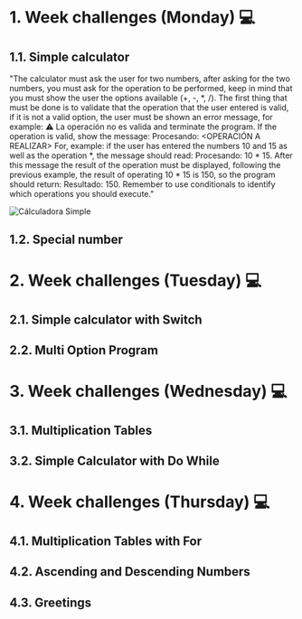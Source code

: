 # 1. Week challenges (Monday) 💻
## 1.1. Simple calculator

"The calculator must ask the user for two numbers, after asking for the two numbers, you must ask for the operation to be performed, keep in mind that you must show the user the options available (+, -, *, /). The first thing that must be done is to validate that the operation that the user entered is valid, if it is not a valid option, the user must be shown an error message, for example: ⚠️ La operación no es valida and terminate the program. If the operation is valid, show the message: Procesando: <OPERACIÓN A REALIZAR> For, example: if the user has entered the numbers 10 and 15 as well as the operation *, the message should read: Procesando: 10 * 15. After this message the result of the operation must be displayed, following the previous example, the result of operating 10 * 15 is 150, so the program should return: Resultado: 150. Remember to use conditionals to identify which operations you should execute."

![Cálculadora Simple](https://user-images.githubusercontent.com/118086376/236598453-22216c98-3263-4f52-aec2-cc6218c54f2b.png)

## 1.2. Special number
# 2. Week challenges (Tuesday) 💻
## 2.1. Simple calculator with Switch
## 2.2. Multi Option Program
# 3. Week challenges (Wednesday) 💻
## 3.1. Multiplication Tables
## 3.2. Simple Calculator with Do While
# 4. Week challenges (Thursday) 💻
## 4.1. Multiplication Tables with For
## 4.2. Ascending and Descending Numbers
## 4.3. Greetings
